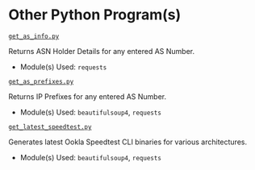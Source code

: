 # Other Python Program(s)

[`get_as_info.py`](get_as_info.py)

Returns ASN Holder Details for any entered AS Number.

- Module(s) Used: `requests`

[`get_as_prefixes.py`](get_as_prefixes.py)

Returns IP Prefixes for any entered AS Number.

- Module(s) Used: `beautifulsoup4`, `requests`

[`get_latest_speedtest.py`](get_latest_speedtest.py)

Generates latest Ookla Speedtest CLI binaries for various architectures.

- Module(s) Used: `beautifulsoup4`, `requests`
